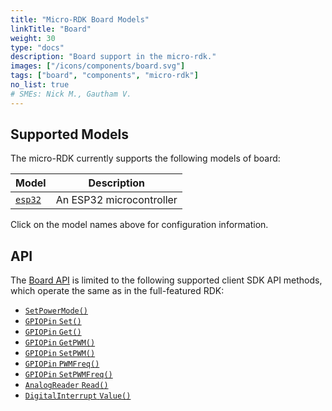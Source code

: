 ```yaml
---
title: "Micro-RDK Board Models"
linkTitle: "Board"
weight: 30
type: "docs"
description: "Board support in the micro-rdk."
images: ["/icons/components/board.svg"]
tags: ["board", "components", "micro-rdk"]
no_list: true
# SMEs: Nick M., Gautham V.
---
```


## Supported Models

The micro-RDK currently supports the following models of board:

<!-- prettier-ignore -->
| Model             | Description              |
| ----------------- | ------------------------ |
| [`esp32`](esp32/) | An ESP32 microcontroller |

Click on the model names above for configuration information.

## API

The [Board API](/components/board/#api) is limited to the following supported client SDK API methods, which operate the same as in the full-featured RDK:

- [`SetPowerMode()`](/components/board/#setpowermode)
- [`GPIOPin` `Set()`](/components/board/#set)
- [`GPIOPin` `Get()`](/components/board/#get)
- [`GPIOPin` `GetPWM()`](/components/board/#getpwm)
- [`GPIOPin` `SetPWM()`](/components/board/#setpwm)
- [`GPIOPin` `PWMFreq()`](/components/board/#pwmfreq)
- [`GPIOPin` `SetPWMFreq()`](/components/board/#setpwmfreq)
- [`AnalogReader` `Read()`](/components/board/#read)
- [`DigitalInterrupt` `Value()`](/components/board/#value)
